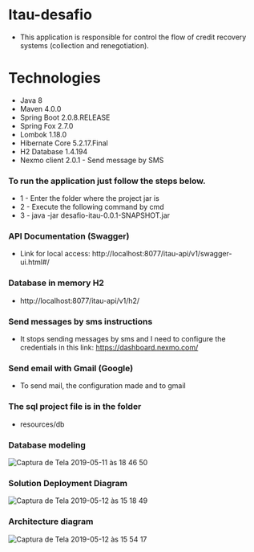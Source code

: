 # Itau-desafio

- This application is responsible for 
control the flow of credit recovery systems (collection and renegotiation).

# Technologies

- Java 8
- Maven 4.0.0
- Spring Boot 2.0.8.RELEASE
- Spring Fox 2.7.0
- Lombok 1.18.0
- Hibernate Core 5.2.17.Final
- H2 Database 1.4.194
- Nexmo client 2.0.1 - Send message by SMS

### To run the application just follow the steps below.

- 1 - Enter the folder where the project jar is
- 2 - Execute the following command by cmd
- 3 - java -jar desafio-itau-0.0.1-SNAPSHOT.jar

### API Documentation (Swagger)
- Link for local access: http://localhost:8077/itau-api/v1/swagger-ui.html#/

### Database in memory H2
- http://localhost:8077/itau-api/v1/h2/

### Send messages by sms instructions
- It stops sending messages by sms and I need to configure the credentials in this link: https://dashboard.nexmo.com/

### Send email with Gmail (Google)
- To send mail, the configuration made and to gmail

### The sql project file is in the folder
- resources/db

### Database modeling
![Captura de Tela 2019-05-11 às 18 46 50](https://user-images.githubusercontent.com/27180618/57575590-b4f2d000-7423-11e9-9ad5-ec3623d012bf.png)

### Solution Deployment Diagram
![Captura de Tela 2019-05-12 às 15 18 49](https://user-images.githubusercontent.com/27180618/57586263-c989a380-74c9-11e9-9254-14a959166194.png)

### Architecture diagram
![Captura de Tela 2019-05-12 às 15 54 17](https://user-images.githubusercontent.com/27180618/57586610-68180380-74ce-11e9-91e7-b9234da63b0c.png)

